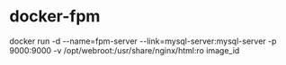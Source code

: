 # docker-fpm
docker run -d --name=fpm-server --link=mysql-server:mysql-server -p 9000:9000 -v /opt/webroot:/usr/share/nginx/html:ro image_id 
